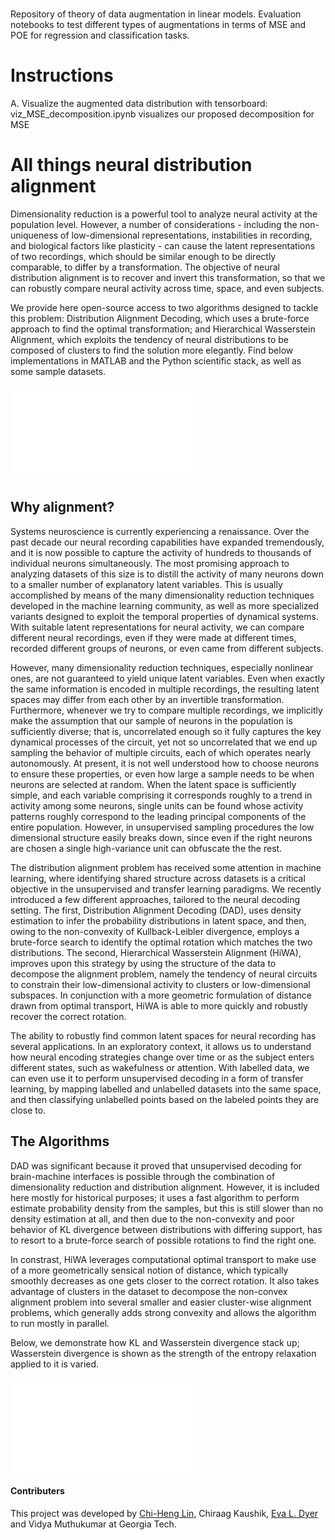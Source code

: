 # 

Repository of theory of data augmentation in linear models. Evaluation notebooks to test different types of augmentations in terms of MSE and POE for regression and classification tasks.

# Instructions

A. Visualize the augmented data distribution with tensorboard:
viz_MSE_decomposition.ipynb visualizes our proposed decomposition for MSE


# All things neural distribution alignment
Dimensionality reduction is a powerful tool to analyze neural activity at the population level. However, a number of considerations - including the non-uniqueness of low-dimensional representations, instabilities in recording, and biological factors like plasticity - can cause the latent representations of two recordings, which should be similar enough to be directly comparable, to differ by a transformation. The objective of neural distribution alignment is to recover and invert this transformation, so that we can robustly compare neural activity across time, space, and even subjects.

We provide here open-source access to two algorithms designed to tackle this problem: Distribution Alignment Decoding, which uses a brute-force approach to find the optimal transformation; and Hierarchical Wasserstein Alignment, which exploits the tendency of neural distributions to be composed of clusters to find the solution more elegantly. Find below implementations in MATLAB and the Python scientific stack, as well as some sample datasets.

![Overview of Bias-Var-Approx.Err decomposition](bias_var_err_v3.pdf)

## Why alignment?
Systems neuroscience is currently experiencing a renaissance. Over the past decade our neural recording capabilities have expanded tremendously, and it is now possible to capture the activity of hundreds to thousands of individual neurons simultaneously. The most promising approach to analyzing datasets of this size is to distill the activity of many neurons down to a smaller number of explanatory latent variables. This is usually accomplished by means of the many dimensionality reduction techniques developed in the machine learning community, as well as more specialized variants designed to exploit the temporal properties of dynamical systems. With suitable latent representations for neural activity, we can compare different neural recordings, even if they were made at different times, recorded different groups of neurons, or even came from different subjects.

However, many dimensionality reduction techniques, especially nonlinear ones, are not guaranteed to yield unique latent variables. Even when exactly the same information is encoded in multiple recordings, the resulting latent spaces may differ from each other by an invertible transformation. Furthermore, whenever we try to compare multiple recordings, we implicitly make the assumption that our sample of neurons in the population is sufficiently diverse; that is, uncorrelated enough so it fully captures the key dynamical processes of the circuit, yet not so uncorrelated that we end up sampling the behavior of multiple circuits, each of which operates nearly autonomously. At present, it is not well understood how to choose neurons to ensure these properties, or even how large a sample needs to be when neurons are selected at random. When the latent space is sufficiently simple, and each variable comprising it corresponds roughly to a trend in activity among some neurons, single units can be found whose activity patterns roughly correspond to the leading principal components of the entire population. However, in unsupervised sampling procedures the low dimensional structure easily breaks down, since even if the right neurons are chosen a single high-variance unit can obfuscate the the rest. 

The distribution alignment problem has received some attention in machine learning, where identifying shared structure across datasets is a critical objective in the unsupervised and transfer learning paradigms. We recently introduced a few different approaches, tailored to the neural decoding setting. The first, Distribution Alignment Decoding (DAD), uses density estimation to infer the probability distributions in latent space, and then, owing to the non-convexity of Kullback-Leibler divergence, employs a brute-force search to identify the optimal rotation which matches the two distributions. The second, Hierarchical Wasserstein Alignment (HiWA), improves upon this strategy by using the structure of the data to decompose the alignment problem, namely the tendency of neural circuits to constrain their low-dimensional activity to clusters or low-dimensional subspaces. In conjunction with a more geometric formulation of distance drawn from optimal transport, HiWA is able to more quickly and robustly recover the correct rotation.

The ability to robustly find common latent spaces for neural recording has several applications. In an exploratory context, it allows us to understand how neural encoding strategies change over time or as the subject enters different states, such as wakefulness or attention. With labelled data, we can even use it to perform unsupervised decoding in a form of transfer learning, by mapping labelled and unlabelled datasets into the same space, and then classifying unlabelled points based on the labeled points they are close to. 

## The Algorithms

DAD was significant because it proved that unsupervised decoding for brain-machine interfaces is possible through the combination of dimensionality reduction and distribution alignment. However, it is included here mostly for historical purposes; it uses a fast algorithm to perform estimate probability density from the samples, but this is still slower than no density estimation at all, and then due to the non-convexity and poor behavior of KL divergence between distributions with differing support, has to resort to a brute-force search of possible rotations to find the right one. 

In constrast, HiWA leverages computational optimal transport to make use of a more geometrically sensical notion of distance, which typically smoothly decreases as one gets closer to the correct rotation. It also takes advantage of clusters in the dataset to decompose the non-convex alignment problem into several smaller and easier cluster-wise alignment problems, which generally adds strong convexity and allows the algorithm to run mostly in parallel.

Below, we demonstrate how KL and Wasserstein divergence stack up; Wasserstein divergence is shown as the strength of the entropy relaxation applied to it is varied.

![Overview of Bias-Var-Approx.Err decomposition](fig1_gen_.pdf)

#### Contributers
This project was developed by [Chi-Heng Lin](https://github.com/uldyssian2008), Chiraag Kaushik, [Eva L. Dyer](https://github.com/nerdslab) and Vidya Muthukumar at Georgia Tech.
